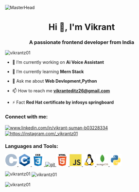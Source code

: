![MasterHead]()
<h1 align="center">Hi 👋, I'm Vikrant</h1>
<h3 align="center">A passionate frontend developer from India</h3>

<p align="left"> <img src="https://komarev.com/ghpvc/?username=vikrantz01&label=Profile%20views&color=0e75b6&style=flat" alt="vikrantz01" /> </p>

- 🔭 I’m currently working on **Ai Voice Assistant**

- 🌱 I’m currently learning **Mern Stack**

- 💬 Ask me about **Web Devlopment,Python**

- 📫 How to reach me **vikranteditz26@gmail.com**

- ⚡ Fact **Red Hat certificate by infosys springboard**

<h3 align="left">Connect with me:</h3>
<p align="left">
<a href="https://linkedin.com/in/www.linkedin.com/in/vikrant-suman-b03228334" target="blank"><img align="center" src="https://raw.githubusercontent.com/rahuldkjain/github-profile-readme-generator/master/src/images/icons/Social/linked-in-alt.svg" alt="www.linkedin.com/in/vikrant-suman-b03228334" height="30" width="40" /></a>
<a href="https://instagram.com/https://instagram.com/_vikrantz01" target="blank"><img align="center" src="https://raw.githubusercontent.com/rahuldkjain/github-profile-readme-generator/master/src/images/icons/Social/instagram.svg" alt="https://instagram.com/_vikrantz01" height="30" width="40" /></a>
</p>

<h3 align="left">Languages and Tools:</h3>
<p align="left"> <a href="https://www.cprogramming.com/" target="_blank" rel="noreferrer"> <img src="https://raw.githubusercontent.com/devicons/devicon/master/icons/c/c-original.svg" alt="c" width="40" height="40"/> </a> <a href="https://www.w3schools.com/cpp/" target="_blank" rel="noreferrer"> <img src="https://raw.githubusercontent.com/devicons/devicon/master/icons/cplusplus/cplusplus-original.svg" alt="cplusplus" width="40" height="40"/> </a> <a href="https://www.w3schools.com/css/" target="_blank" rel="noreferrer"> <img src="https://raw.githubusercontent.com/devicons/devicon/master/icons/css3/css3-original-wordmark.svg" alt="css3" width="40" height="40"/> </a> <a href="https://git-scm.com/" target="_blank" rel="noreferrer"> <img src="https://www.vectorlogo.zone/logos/git-scm/git-scm-icon.svg" alt="git" width="40" height="40"/> </a> <a href="https://www.w3.org/html/" target="_blank" rel="noreferrer"> <img src="https://raw.githubusercontent.com/devicons/devicon/master/icons/html5/html5-original-wordmark.svg" alt="html5" width="40" height="40"/> </a> <a href="https://developer.mozilla.org/en-US/docs/Web/JavaScript" target="_blank" rel="noreferrer"> <img src="https://raw.githubusercontent.com/devicons/devicon/master/icons/javascript/javascript-original.svg" alt="javascript" width="40" height="40"/> </a> <a href="https://www.linux.org/" target="_blank" rel="noreferrer"> <img src="https://raw.githubusercontent.com/devicons/devicon/master/icons/linux/linux-original.svg" alt="linux" width="40" height="40"/> </a> <a href="https://www.mongodb.com/" target="_blank" rel="noreferrer"> <img src="https://raw.githubusercontent.com/devicons/devicon/master/icons/mongodb/mongodb-original-wordmark.svg" alt="mongodb" width="40" height="40"/> </a> <a href="https://www.python.org" target="_blank" rel="noreferrer"> <img src="https://raw.githubusercontent.com/devicons/devicon/master/icons/python/python-original.svg" alt="python" width="40" height="40"/> </a> </p>

<p><img align="left" src="https://github-readme-stats.vercel.app/api/top-langs?username=vikrantz01&show_icons=true&locale=en&layout=compact" alt="vikrantz01" /></p>

<p>&nbsp;<img align="center" src="https://github-readme-stats.vercel.app/api?username=vikrantz01&show_icons=true&locale=en" alt="vikrantz01" /></p>

<p><img align="center" src="https://github-readme-streak-stats.herokuapp.com/?user=vikrantz01&" alt="vikrantz01" /></p>
